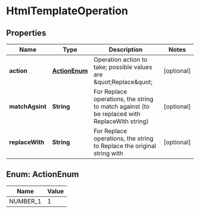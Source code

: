

# HtmlTemplateOperation


## Properties

| Name | Type | Description | Notes |
|------------ | ------------- | ------------- | -------------|
|**action** | [**ActionEnum**](#ActionEnum) | Operation action to take; possible values are \&quot;Replace\&quot; |  [optional] |
|**matchAgsint** | **String** | For Replace operations, the string to match against (to be replaced with ReplaceWith string) |  [optional] |
|**replaceWith** | **String** | For Replace operations, the string to Replace the original string with |  [optional] |



## Enum: ActionEnum

| Name | Value |
|---- | -----|
| NUMBER_1 | 1 |



